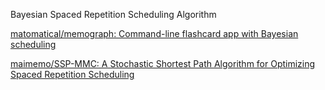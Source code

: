 Bayesian Spaced Repetition Scheduling Algorithm


[matomatical/memograph: Command-line flashcard app with Bayesian scheduling](https://github.com/matomatical/memograph)

[maimemo/SSP-MMC: A Stochastic Shortest Path Algorithm for Optimizing Spaced Repetition Scheduling](https://github.com/maimemo/SSP-MMC)
